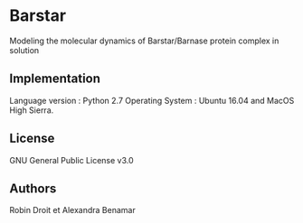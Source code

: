 # Barstar
Modeling the molecular dynamics of Barstar/Barnase protein complex in solution

## Implementation

Language version : Python 2.7
Operating System : Ubuntu 16.04 and MacOS High Sierra.

## License
GNU General Public License v3.0
  
## Authors
Robin Droit et Alexandra Benamar
